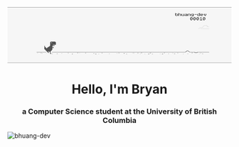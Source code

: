 <p align="center">
  <img src="https://github.com/bhuang-dev/bhuang-dev/blob/main/Banner%20GIF%20V4.gif" width="750" title="preview">
</p>

<h1 align="center">Hello, I'm Bryan</h3>
<h3 align="center">a Computer Science student at the University of British Columbia</h6>

<p align="left"> <img src="https://komarev.com/ghpvc/?username=bhuang-dev&label=Profile%20views&color=0e75b6&style=flat" alt="bhuang-dev" /> </p>

